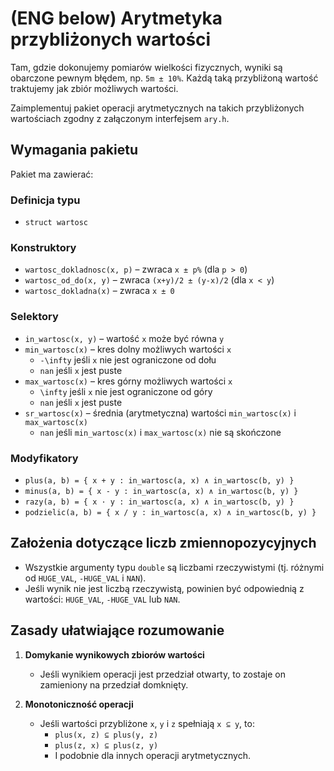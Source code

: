 # (ENG below) Arytmetyka przybliżonych wartości

Tam, gdzie dokonujemy pomiarów wielkości fizycznych, wyniki są obarczone pewnym błędem, np. `5m ± 10%`. Każdą taką przybliżoną wartość traktujemy jak zbiór możliwych wartości.  

Zaimplementuj pakiet operacji arytmetycznych na takich przybliżonych wartościach zgodny z załączonym interfejsem `ary.h`.  

## Wymagania pakietu

Pakiet ma zawierać:

### Definicja typu
- `struct wartosc`

### Konstruktory
- `wartosc_dokladnosc(x, p)` – zwraca `x ± p%` (dla `p > 0`)
- `wartosc_od_do(x, y)` – zwraca `(x+y)/2 ± (y-x)/2` (dla `x < y`)
- `wartosc_dokladna(x)` – zwraca `x ± 0`

### Selektory
- `in_wartosc(x, y)` – wartość `x` może być równa `y`
- `min_wartosc(x)` – kres dolny możliwych wartości `x`
  - `-\infty` jeśli `x` nie jest ograniczone od dołu  
  - `nan` jeśli `x` jest puste  
- `max_wartosc(x)` – kres górny możliwych wartości `x`
  - `\infty` jeśli `x` nie jest ograniczone od góry  
  - `nan` jeśli `x` jest puste  
- `sr_wartosc(x)` – średnia (arytmetyczna) wartości `min_wartosc(x)` i `max_wartosc(x)`
  - `nan` jeśli `min_wartosc(x)` i `max_wartosc(x)` nie są skończone  

### Modyfikatory
- `plus(a, b) = { x + y : in_wartosc(a, x) ∧ in_wartosc(b, y) }`
- `minus(a, b) = { x - y : in_wartosc(a, x) ∧ in_wartosc(b, y) }`
- `razy(a, b) = { x · y : in_wartosc(a, x) ∧ in_wartosc(b, y) }`
- `podzielic(a, b) = { x / y : in_wartosc(a, x) ∧ in_wartosc(b, y) }`

## Założenia dotyczące liczb zmiennopozycyjnych
- Wszystkie argumenty typu `double` są liczbami rzeczywistymi (tj. różnymi od `HUGE_VAL`, `-HUGE_VAL` i `NAN`).
- Jeśli wynik nie jest liczbą rzeczywistą, powinien być odpowiednią z wartości: `HUGE_VAL`, `-HUGE_VAL` lub `NAN`.

## Zasady ułatwiające rozumowanie

1. **Domykanie wynikowych zbiorów wartości**  
   - Jeśli wynikiem operacji jest przedział otwarty, to zostaje on zamieniony na przedział domknięty.  

2. **Monotoniczność operacji**  
   - Jeśli wartości przybliżone `x`, `y` i `z` spełniają `x ⊆ y`, to:
     - `plus(x, z) ⊆ plus(y, z)`
     - `plus(z, x) ⊆ plus(z, y)`
     - I podobnie dla innych operacji arytmetycznych.

